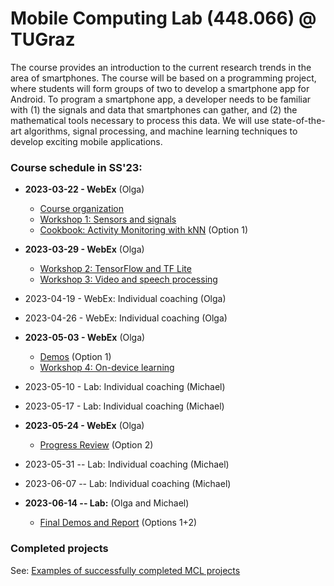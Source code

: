 # Mobile Computing Lab (448.066) @ TUGraz

The course provides an introduction to the current research trends in the area of smartphones. The course will be based on a programming project, where students will form groups of two to develop a smartphone app for Android. To program a smartphone app, a developer needs to be familiar with (1) the signals and data that smartphones can gather, and (2) the mathematical tools necessary to process this data. We will use state-of-the-art algorithms, signal processing, and machine learning techniques to develop exciting mobile applications.

### Course schedule in SS'23:

*    __2023-03-22 - WebEx__ (Olga) 
		* [Course organization](https://github.com/osaukh/mobile_computing_lab/blob/master/Course_Organization.md)
		* [Workshop 1: Sensors and signals](https://github.com/osaukh/mobile_computing_lab/blob/master/WS01__Sensors_and_Signals.md)
		* [Cookbook: Activity Monitoring with kNN](https://github.com/osaukh/mobile_computing_lab/blob/master/Cookbook__ActivityMonitoring_with_kNN.md) (Option 1)
*    __2023-03-29 - WebEx__ (Olga)
		* [Workshop 2: TensorFlow and TF Lite](https://github.com/osaukh/mobile_computing_lab/blob/master/WS02__TensorFlow_and_TFLite.md)
		* [Workshop 3: Video and speech processing](https://github.com/osaukh/mobile_computing_lab/blob/master/WS03__Speech_Processing.md)

*    2023-04-19 - WebEx: Individual coaching (Olga)
*    2023-04-26 - WebEx: Individual coaching (Olga)
*    __2023-05-03 - WebEx__ (Olga)
		* [Demos](https://github.com/osaukh/mobile_computing_lab/blob/master/Progress_Reviews.md) (Option 1)
		* [Workshop 4: On-device learning](https://github.com/osaukh/mobile_computing_lab/blob/master/WS04__OnDevice_TransferLearning.md)
*    2023-05-10 - Lab: Individual coaching (Michael)
*    2023-05-17 - Lab: Individual coaching (Michael)
*    __2023-05-24 - WebEx__ (Olga) 
		* [Progress Review](https://github.com/osaukh/mobile_computing_lab/blob/master/Progress_Reviews.md) (Option 2)
*    2023-05-31 -- Lab: Individual coaching (Michael)
*    2023-06-07 -- Lab: Individual coaching (Michael)
*    __2023-06-14 -- Lab:__ (Olga and Michael) 
		* [Final Demos and Report](https://github.com/osaukh/mobile_computing_lab/blob/master/Final_Demo_and_Report.md) (Options 1+2)


### Completed projects
See: [Examples of successfully completed MCL projects](http://www.olgasaukh.com/mcl.html)
